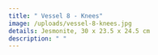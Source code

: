 ```yaml
---
title: " Vessel 8 - Knees"
image: /uploads/vessel-8-knees.jpg
details: Jesmonite, 30 x 23.5 x 24.5 cm
description: " "
---
```

